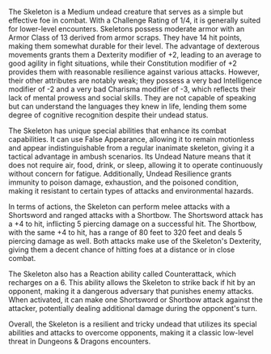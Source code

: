 The Skeleton is a Medium undead creature that serves as a simple but effective foe in combat. With a Challenge Rating of 1/4, it is generally suited for lower-level encounters. Skeletons possess moderate armor with an Armor Class of 13 derived from armor scraps. They have 14 hit points, making them somewhat durable for their level. The advantage of dexterous movements grants them a Dexterity modifier of +2, leading to an average to good agility in fight situations, while their Constitution modifier of +2 provides them with reasonable resilience against various attacks. However, their other attributes are notably weak; they possess a very bad Intelligence modifier of -2 and a very bad Charisma modifier of -3, which reflects their lack of mental prowess and social skills. They are not capable of speaking but can understand the languages they knew in life, lending them some degree of cognitive recognition despite their undead status.

The Skeleton has unique special abilities that enhance its combat capabilities. It can use False Appearance, allowing it to remain motionless and appear indistinguishable from a regular inanimate skeleton, giving it a tactical advantage in ambush scenarios. Its Undead Nature means that it does not require air, food, drink, or sleep, allowing it to operate continuously without concern for fatigue. Additionally, Undead Resilience grants immunity to poison damage, exhaustion, and the poisoned condition, making it resistant to certain types of attacks and environmental hazards.

In terms of actions, the Skeleton can perform melee attacks with a Shortsword and ranged attacks with a Shortbow. The Shortsword attack has a +4 to hit, inflicting 5 piercing damage on a successful hit. The Shortbow, with the same +4 to hit, has a range of 80 feet to 320 feet and deals 5 piercing damage as well. Both attacks make use of the Skeleton's Dexterity, giving them a decent chance of hitting foes at a distance or in close combat. 

The Skeleton also has a Reaction ability called Counterattack, which recharges on a 6. This ability allows the Skeleton to strike back if hit by an opponent, making it a dangerous adversary that punishes enemy attacks. When activated, it can make one Shortsword or Shortbow attack against the attacker, potentially dealing additional damage during the opponent's turn.

Overall, the Skeleton is a resilient and tricky undead that utilizes its special abilities and attacks to overcome opponents, making it a classic low-level threat in Dungeons & Dragons encounters.